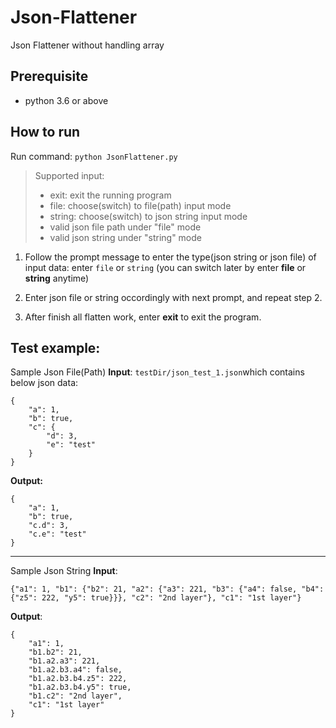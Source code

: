 # Json-Flattener
Json Flattener without handling array

## Prerequisite
- python 3.6 or above 

## How to run
Run command: ```python JsonFlattener.py```

> Supported input:
> - exit: exit the running program
> - file: choose(switch) to file(path) input mode
> - string: choose(switch) to json string input mode
> - valid json file path under "file" mode
> - valid json string under "string" mode


1. Follow the prompt message to enter the type(json string or json file) of input data: enter ```file``` or ```string```
(you can switch later by enter **file** or **string** anytime)

2. Enter json file or string occordingly with next prompt, and repeat step 2.

3. After finish all flatten work, enter **exit** to exit the program.


Test example:
---------------
Sample Json File(Path) **Input**:
```testDir/json_test_1.json```which contains below json data:
```
{
    "a": 1,
    "b": true,
    "c": {
        "d": 3,
        "e": "test"
    }
}
```
**Output:**
```
{
    "a": 1,
    "b": true,
    "c.d": 3,
    "c.e": "test"
}
```

---------------

Sample Json String **Input**:
```
{"a1": 1, "b1": {"b2": 21, "a2": {"a3": 221, "b3": {"a4": false, "b4": {"z5": 222, "y5": true}}}, "c2": "2nd layer"}, "c1": "1st layer"}
```
**Output**:
```
{
    "a1": 1,
    "b1.b2": 21,
    "b1.a2.a3": 221,
    "b1.a2.b3.a4": false,
    "b1.a2.b3.b4.z5": 222,
    "b1.a2.b3.b4.y5": true,
    "b1.c2": "2nd layer",
    "c1": "1st layer"
}
```
